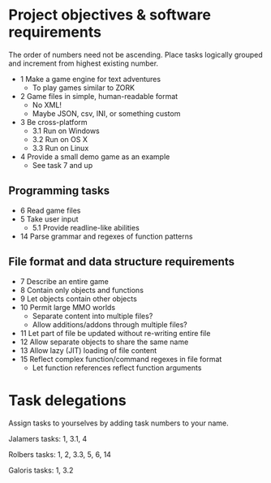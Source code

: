 Project objectives & software requirements
==========================================
The order of numbers need not be ascending.
Place tasks logically grouped and increment from highest existing number.

- 1 Make a game engine for text adventures
    - To play games similar to ZORK
- 2 Game files in simple, human-readable format
    - No XML!
    - Maybe JSON, csv, INI, or something custom
- 3 Be cross-platform
    - 3.1 Run on Windows
    - 3.2 Run on OS X
    - 3.3 Run on Linux
- 4 Provide a small demo game as an example
    - See task 7 and up

Programming tasks
-----------------
- 6 Read game files
- 5 Take user input
    - 5.1 Provide readline-like abilities
- 14 Parse grammar and regexes of function patterns

File format and data structure requirements
-------------------------------------------
- 7 Describe an entire game
- 8 Contain only objects and functions
- 9 Let objects contain other objects
- 10 Permit large MMO worlds
     - Separate content into multiple files?
     - Allow additions/addons through multiple files?
- 11 Let part of file be updated without re-writing entire file
- 12 Allow separate objects to share the same name
- 13 Allow lazy (JIT) loading of file content
- 15 Reflect complex function/command regexes in file format
     - Let function references reflect function arguments

Task delegations
================
Assign tasks to yourselves by adding task numbers to your name.

Jalamers tasks: 1, 3.1, 4

Rolbers tasks: 1, 2, 3.3, 5, 6, 14

Galoris tasks: 1, 3.2

